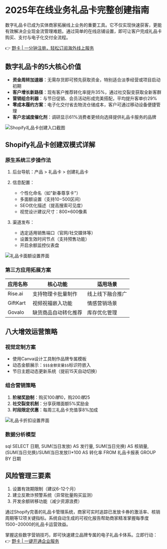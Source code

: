 # 2025年在线业务礼品卡完整创建指南

数字礼品卡已成为实体商家拓展线上业务的重要工具。它不仅实现快速获客，更能有效解决企业现金流管理难题。通过简单的在线店铺设置，即可让客户完成礼品卡购买、支付与电子化交付全流程。

👉 [野卡 | 一分钟注册，轻松订阅海外线上服务](https://bbtdd.com/yeka)

## 数字礼品卡的5大核心价值
- **资金周转加速器**：无需存货即可预先获取资金，特别适合淡季经营或项目启动初期
- **客户增长新路径**：现有客户推荐转化率提升35%，通过社交裂变获取全新客群
- **营销组合利器**：与节日促销、会员活动形成完美搭配，平均提升客单价29%
- **零成本履约方案**：电子化交付省去物流仓储成本，客户可通过移动设备便捷管理
- **客户忠诚度催化剂**：调研显示61%消费者更倾向选择提供礼品卡服务的品牌

![Shopify礼品卡创建入口截图](https://bbtdd.com/wp-content/uploads/img/7002484545.webp)

## Shopify礼品卡创建双模式详解

### 原生系统三步操作法
1. 后台导航：产品 > 礼品卡 > 创建礼品卡
2. 信息配置：
   - 个性化命名（如"新春尊享卡"）
   - 多面额设置（支持$10-$500区间）
   - SEO优化描述（提高搜索可见度）
   - 视觉设计建议尺寸：800×600像素

3. 渠道发布：
   - 选定适用销售端口（官网/社交媒体等）
   - 设置生效时间节点（支持预售功能）
   - 开启余额监控仪表盘

![礼品卡面额设置界面](https://bbtdd.com/wp-content/uploads/img/52046313207.webp)

### 第三方应用拓展方案
| 应用名称       | 核心功能                              | 适用场景               |
|----------------|-------------------------------------|-----------------------|
| Rise.ai        | 支持物理卡批量制作                  | 线上线下融合推广      |
| GiftKart       | 视频祝福嵌入功能                    | 情感营销场景          |
| Govalo         | 缺货商品自动转化推荐                | 库存优化管理          |

## 八大增效运营策略

### 视觉定制方案
- 使用Canva设计工具制作品牌专属模板
- 动态金额展示：`$$$金额变量$$`标识符嵌入
- 节日主题动态更新系统（提前15天自动切换）

### 组合营销策略
1. **阶梯奖励制**：购买$100赠$10，购$200赠$25
2. **社交裂变机制**：分享获赠面额5%奖励金
3. **时段限定优惠**：每周三礼品卡充值享8%加成

![礼品卡折扣设置界面](https://bbtdd.com/wp-content/uploads/img/593972323929958.webp)

### 数据分析模型
sql
SELECT 
   日期,
   SUM(当日发放) AS 发行量,
   SUM(当日兑换) AS 核销量,
   (SUM(当日兑换)/SUM(当日发放))*100 AS 转化率
FROM 礼品卡报表
GROUP BY 日期


## 风险管理三要素
1. 设置有效期限制（建议6-12个月）
2. 建立反欺诈预警系统（异常批量购买监测）
3. 开发余额转移功能（减少资源浪费）

通过Shopify完善的礼品卡管理系统，商家可实时追踪已发放卡券的激活率、核销周期等12项关键指标。系统自动生成的可视化报告帮助商家精准掌握每季度$1500-$20000的礼品卡运营效益。

掌握这些数字营销技巧，即可快速建立品牌专属的电子礼品卡体系。立即行动：👉 [野卡 | 一键开通企业服务](https://bbtdd.com/yeka)